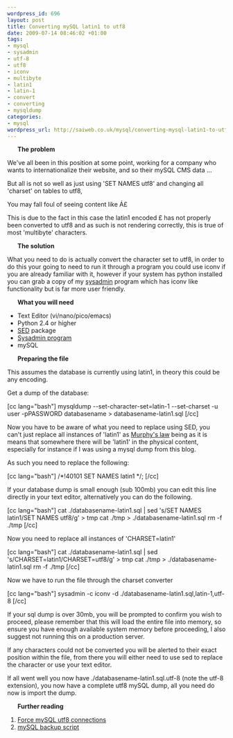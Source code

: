 ```yaml
--- 
wordpress_id: 696
layout: post
title: Converting mySQL latin1 to utf8
date: 2009-07-14 08:46:02 +01:00
tags: 
- mysql
- sysadmin
- utf-8
- utf8
- iconv
- multibyte
- latin1
- latin-1
- convert
- converting
- mysqldump
categories: 
- mysql
wordpress_url: http://saiweb.co.uk/mysql/converting-mysql-latin1-to-utf8
---
```

<ul>
<strong>The problem</strong></ul>


We've all been in this position at some point, working for a company who wants to internationalize their website, and so their mySQL CMS data ...

But all is not so well as just using 'SET NAMES utf8' and changing all 'charset' on tables to utf8,

You may fall foul of seeing content like &#193;&pound;

This is due to the fact in this case the latin1 encoded £ has not properly been converted to utf8 and as such is not rendering correctly, this is true of most 'multibyte' characters.

<ul>
<strong>The solution</strong></ul>

What you need to do is actually convert the character set to utf8, in order to do this your going to need to run it through a program you could use iconv if you are already familiar with it, however if your system has python installed you can grab a copy of my <a href="http://www.saiweb.co.uk/sysadmin">sysadmin</a> program which has iconv like functionality but is far more user friendly.

<ul>
<strong>What you will need</strong></ul>

<ul>
	<li>Text Editor (vi/nano/pico/emacs)</li>
	<li>Python 2.4 or higher</li>
	<li><a href="http://linux.about.com/od/commands/l/blcmdl1_sed.htm">SED</a> package</li>
	<li><a href="http://www.saiweb.co.uk/sysadmin">Sysadmin program</a></li>
	<li>mySQL</li>
</ul>

<ul>
<strong>Preparing the file</strong></ul>

This assumes the database is currently using latin1, in theory this could be any encoding.

Get a dump of the database:

[cc lang="bash"]
mysqldump --set-character-set=latin-1 --set-charset -u user -pPASSWORD databasename > databasename-latin1.sql
[/cc]

Now you have to be aware of what you need to replace using SED, you can't just replace all instances of 'latin1' as <a href="http://en.wikipedia.org/wiki/Murphy%27s_law">Murphy's law</a> being as it is means that somewhere there will be 'latin1' in the physical content, especially for instance if I was using a mysql dump from this blog.

As such you need to replace the following:

[cc lang="bash"]
/*!40101 SET NAMES latin1 */;
[/cc]

If your database dump is small enough (sub 100mb) you can edit this line directly in your text editor, alternatively you can do the following.

[cc lang="bash"]
cat ./databasename-latin1.sql | sed 's/SET NAMES latin1/SET NAMES utf8/g' > tmp
cat ./tmp > ./databasename-latin1.sql
rm -f ./tmp
[/cc]

Now you need to replace all instances of 'CHARSET=latin1'

[cc lang="bash"]
cat ./databasename-latin1.sql | sed 's/CHARSET=latin1/CHARSET=utf8/g' > tmp
cat ./tmp > ./databasename-latin1.sql
rm -f ./tmp
[/cc]

Now we have to run the file through the charset converter

[cc lang="bash"]
sysadmin -c iconv -d ./databasename-latin1.sql,latin-1,utf-8
[/cc]

If your sql dump is over 30mb, you will be prompted to confirm you wish to proceed, please remember that this will load the entire file into memory, so ensure you have enough available system memory before proceeding, I also suggest not running this on a production server.

If any characters could not be converted you will be alerted to their exact position within the file, from there you will either need to use sed to replace the character or use your text editor.

If all went well you now have ./databasename-latin1.sql.utf-8 (note the utf-8 extension), you now have a complete utf8 mySQL dump, all you need do now is import the dump.

<strong><ul>Further reading</ul></strong>

<ol>
	<li><a href="http://www.saiweb.co.uk/mysql/mysql-forcing-utf-8-compliance-for-all-connections">Force mySQL utf8 connections</a></li>
	<li><a href="http://www.saiweb.co.uk/mysql/mysql-bash-backup-script">mySQL backup script</a></li>
</ol>

